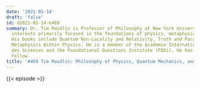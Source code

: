 ```yaml
---
date: '2021-05-14'
draft: 'false'
id: d2021-05-14-e469
summary: Dr. Tim Maudlin is Professor of Philosophy at New York University. Her has
  interests primarily focused in the foundations of physics, metaphysics, and logic.
  His books include Quantum Non-Locality and Relativity, Truth and Paradox and The
  Metaphysics Within Physics. He is a member of the Academie Internationale de Philosophie
  des Sciences and the Foundational Questions Institute (FQXi). He has been a Guggenheim
  Fellow.
title: '#469 Tim Maudlin: Philosophy of Physics, Quantum Mechanics, and Metaphysics'
---
```

{{< episode >}}

